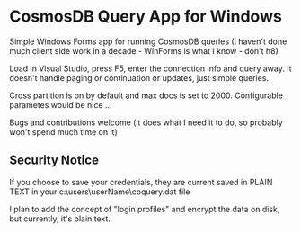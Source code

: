 # CosmosDB Query App for Windows

Simple Windows Forms app for running CosmosDB queries (I haven't done much client side work in a decade - WinForms is what I know - don't h8)

Load in Visual Studio, press F5, enter the connection info and query away. It doesn't handle paging or continuation or updates, just simple queries.

Cross partition is on by default and max docs is set to 2000. Configurable parametes would be nice ...

Bugs and contributions welcome (it does what I need it to do, so probably won't spend much time on it)

## Security Notice

If you choose to save your credentials, they are current saved in PLAIN TEXT in your c:\users\userName\coquery.dat file

I plan to add the concept of "login profiles" and encrypt the data on disk, but currently, it's plain text.

